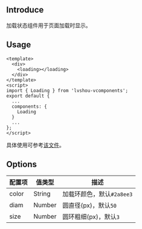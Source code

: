 ## Introduce
加载状态组件用于页面加载时显示。

## Usage
```
<template>
  <div>
    <loading></loading>
  </div>
</template>
<script>
import { Loading } from 'lvshou-vcomponents';
export default {
  ...
  components: {
    Loading
  }
  ...
};
</script>
```
具体使用可参考[该文件](../../examples/loading.vue)。

## Options
配置项 | 值类型 | 描述
--- | --- | ---
color | String | 加载环颜色，默认`#2a8ee3`
diam | Number | 圆直径(px)，默认`50`
size | Number | 圆环粗细(px)，默认`3`
